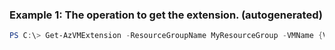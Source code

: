 ### Example 1: The operation to get the extension. (autogenerated)
```powershell
PS C:\> Get-AzVMExtension -ResourceGroupName MyResourceGroup -VMName {VMName}
```


